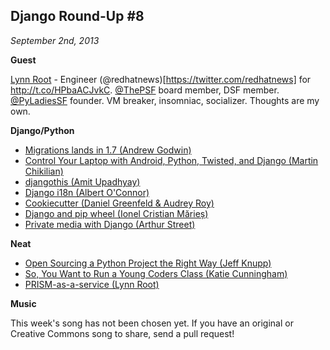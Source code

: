 ## Django Round-Up #8

*September 2nd, 2013*

**Guest**

[Lynn Root](https://twitter.com/roguelynn) - Engineer (@redhatnews)[https://twitter.com/redhatnews] for http://t.co/HPbaACJvkC. [@ThePSF](https://twitter.com/ThePSF) board member, DSF member. [@PyLadiesSF](https://twitter.com/PyLadiesSF) founder. VM breaker, insomniac, socializer. Thoughts are my own.

**Django/Python**

* [Migrations lands in 1.7 (Andrew Godwin)](https://github.com/django/django/commit/9aa358cedd1ad93c0f4c20700db7016651dc0598)
* [Control Your Laptop with Android, Python, Twisted, and Django (Martin Chikilian)](http://www.toptal.com/android/control-your-laptop-with-android-python-twisted-and-django)
* [djangothis (Amit Upadhyay)](https://github.com/amitu/djangothis)
* [Django i18n (Albert O'Connor)](http://albertoconnor.ca/blog/2013/Aug/19/django-i18n)
* [Cookiecutter (Daniel Greenfeld & Audrey Roy)](http://pydanny.com/cookie-project-templates-made-easy.html)
* [Django and pip wheel (Ionel Cristian Mărieș)](http://blog.ionelmc.ro/2013/08/26/django-pip-wheel/)
* [Private media with Django (Arthur Street)](http://racingtadpole.com/blog/private-media-with-django/)

**Neat**

* [Open Sourcing a Python Project the Right Way (Jeff Knupp)](http://www.jeffknupp.com/blog/2013/08/16/open-sourcing-a-python-project-the-right-way/)
* [So, You Want to Run a Young Coders Class (Katie Cunningham)](http://programming.oreilly.com/2013/08/so-you-want-to-run-a-young-coders-class.html)
* [PRISM-as-a-service (Lynn Root)](http://www.roguelynn.com/prism/)

**Music**

This week's song has not been chosen yet. If you have an original or Creative Commons song to share, send a pull request!
